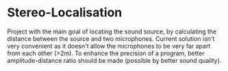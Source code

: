 # Stereo-Localisation

Project with the main goal of locating the sound source, by calculating the distance between the source and two microphones.
Current solution isn't very convenient as it doesn't allow the microphones to be very far apart from each other (>2m).
To enhance the precision of a program, better amplitude-distance ratio should be made (possible by better sound quality).
